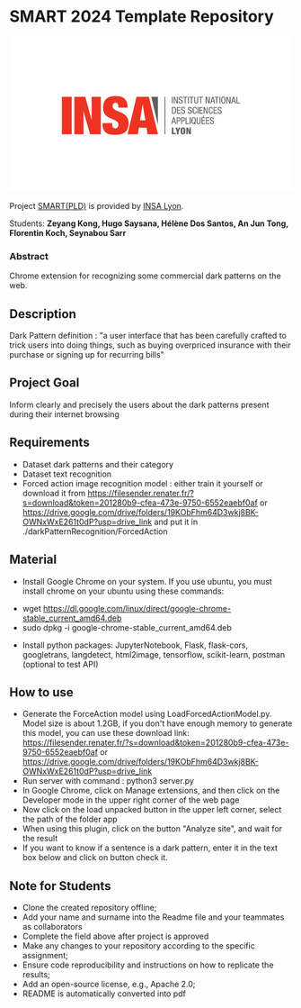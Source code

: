 # SMART 2024 Template Repository

![Insalogo](./images/logo-insa_0.png)

Project [SMART(PLD)](riccardotommasini.com/teaching/smart) is provided by [INSA Lyon](https://www.insa-lyon.fr/).

Students: **Zeyang Kong, Hugo Saysana, Hélène Dos Santos, An Jun Tong, Florentin Koch, Seynabou Sarr**

### Abstract
Chrome extension for recognizing some commercial dark patterns on the web. 

## Description 
Dark Pattern definition : "a user interface that has been carefully crafted to trick users into doing things, such as buying overpriced insurance with their purchase or signing up for recurring bills"

## Project Goal
Inform clearly and precisely the users about the dark patterns present during their internet browsing

## Requirements
- Dataset dark patterns and their category
- Dataset text recognition
- Forced action image recognition model : either train it yourself or download it from https://filesender.renater.fr/?s=download&token=201280b9-cfea-473e-9750-6552eaebf0af or https://drive.google.com/drive/folders/19KObFhm64D3wkj8BK-OWNxWxE261t0dP?usp=drive_link and put it in ./darkPatternRecognition/ForcedAction

## Material
- Install Google Chrome on your system. If you use ubuntu, you must install chrome on your ubuntu using these commands: 
* wget https://dl.google.com/linux/direct/google-chrome-stable_current_amd64.deb
* sudo dpkg -i google-chrome-stable_current_amd64.deb

- Install python packages: JupyterNotebook, Flask, flask-cors, googletrans, langdetect, html2image, tensorflow, scikit-learn, postman (optional to test API) 

## How to use
- Generate the ForceAction model using LoadForcedActionModel.py. Model size is about 1.2GB, if you don't have enough memory to generate this model, you can use these download link: https://filesender.renater.fr/?s=download&token=201280b9-cfea-473e-9750-6552eaebf0af or https://drive.google.com/drive/folders/19KObFhm64D3wkj8BK-OWNxWxE261t0dP?usp=drive_link
- Run server with command : python3 server.py
- In Google Chrome, click on Manage extensions, and then click on the Developer mode in the upper right corner of the web page
- Now click on the load unpacked button in the upper left corner, select the path of the folder app
- When using this plugin, click on the button "Analyze site", and wait for the result
- If you want to know if a sentence is a dark pattern, enter it in the text box below and click on button check it.

## Note for Students

* Clone the created repository offline;
* Add your name and surname into the Readme file and your teammates as collaborators
* Complete the field above after project is approved
* Make any changes to your repository according to the specific assignment;
* Ensure code reproducibility and instructions on how to replicate the results;
* Add an open-source license, e.g., Apache 2.0;
* README is automatically converted into pdf


